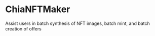 # ChiaNFTMaker
Assist users in batch synthesis of NFT images, batch mint, and batch creation of offers
